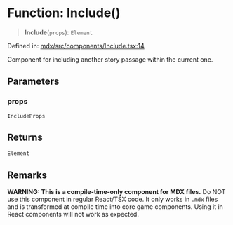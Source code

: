 # Function: Include()

> **Include**(`props`): `Element`

Defined in: [mdx/src/components/Include.tsx:14](https://github.com/laruss/react-text-game/blob/4915125f9c22f1259a088eb59b920654db3f32d0/packages/mdx/src/components/Include.tsx#L14)

Component for including another story passage within the current one.

## Parameters

### props

`IncludeProps`

## Returns

`Element`

## Remarks

**WARNING: This is a compile-time-only component for MDX files.**
Do NOT use this component in regular React/TSX code. It only works in `.mdx` files
and is transformed at compile time into core game components. Using it in React components
will not work as expected.
